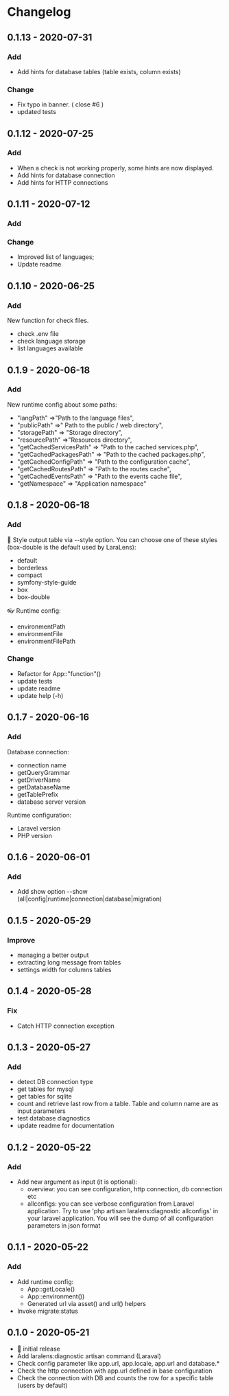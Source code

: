 # Changelog

## 0.1.13 - 2020-07-31

### Add
- Add hints for database tables (table exists, column exists)
### Change
- Fix typo in banner.  ( close #6 )
- updated tests


## 0.1.12 - 2020-07-25

### Add
- When a check is not working properly, some hints are now displayed.
- Add hints for database connection
- Add hints for HTTP connections

## 0.1.11 - 2020-07-12

### Add

### Change
- Improved list of languages;
- Update readme

## 0.1.10 - 2020-06-25

### Add
New function for check files.
- check .env file
- check language storage
- list languages available

## 0.1.9 - 2020-06-18

### Add

New runtime config about some paths:

* "langPath" =>"Path to the language files",
* "publicPath" =>" Path to the public / web directory",
* "storagePath" => "Storage directory",
* "resourcePath" =>"Resources directory",
* "getCachedServicesPath" => "Path to the cached services.php",
* "getCachedPackagesPath" => "Path to the cached packages.php",
* "getCachedConfigPath" => "Path to the configuration cache",
* "getCachedRoutesPath" => "Path to the routes cache",
* "getCachedEventsPath" => "Path to the events cache file",
* "getNamespace" => "Application namespace"

## 0.1.8 - 2020-06-18

### Add

:nail_care: Style output table via --style option. You can choose one of these styles (box-double is the default used by LaraLens):
* default
* borderless
* compact
* symfony-style-guide
* box
* box-double

:eyeglasses: Runtime config:
* environmentPath
* environmentFile
* environmentFilePath

### Change

* Refactor for App::"function"()
* update tests
* update readme
* update help (-h)

## 0.1.7 - 2020-06-16

### Add

Database connection:
* connection name
* getQueryGrammar
* getDriverName
* getDatabaseName
* getTablePrefix
* database server version

Runtime configuration:
* Laravel version
* PHP version

## 0.1.6 - 2020-06-01

### Add

* Add show option --show (all|config|runtime|connection|database|migration)

## 0.1.5 - 2020-05-29

### Improve

* managing a better output
* extracting long message from tables
* settings width for columns tables


## 0.1.4 - 2020-05-28

### Fix

* Catch HTTP connection exception

## 0.1.3 - 2020-05-27

### Add

* detect DB connection type
* get tables for mysql
* get tables for sqlite
* count and retrieve last row from a table. Table and column name are as input parameters
* test database diagnostics
* update readme for documentation


## 0.1.2 - 2020-05-22

### Add

* Add new argument as input (it is optional):
    - overview: you can see configuration, http connection, db connection etc
    - allconfigs: you can see verbose configuration from Laravel application. Try to use 'php artisan laralens:diagnostic allconfigs' in your laravel application. You will see the dump of all configuration parameters in json format

## 0.1.1 - 2020-05-22

### Add

* Add runtime config:
    * App::getLocale()
    * App::environment())
    * Generated url via asset() and url() helpers
* Invoke migrate:status

## 0.1.0 - 2020-05-21

* :tada: initial release
* Add laralens:diagnostic artisan command (Laraval)
* Check config parameter like app.url, app.locale, app.url and database.*
* Check the http connection with app.url defined in base configuration
* Check the connection with DB and counts the row for a specific table (users by default)
